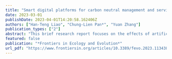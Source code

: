 ```yaml
---
title: "Smart digital platforms for carbon neutral management and services: Business models based on ITU standards for green digital transformation"
date: 2023-03-01
publishDate: 2023-04-01T14:20:58.162406Z
authors: ["Han-Teng Liao", "Chung-Lien Pan*", "Yuan Zhang"]
publication_types: ["2"]
abstract: "This brief research report focuses on the effects of artificial intelligence (AI) on the environment, by analyzing the latest documents issued by major standard organizations such as the International Telecommunication Union (ITU) and the Internet Society of China (ISC). By outlining the latest developments into a platform canvas for carbon neutrality management and services, this report identifies the potential of “AI of the environment” (i.e., the material composition and environmental impact of AI itself) and “AI for the environment” (i.e., the purposeful use of smart applications to benefit the environment). The role of AI is contextualized in the digital platform design for the provision of services on carbon emission data, which serves as the material foundation for smart services facing both the producers and the consumers of such information. Contributing to the design of business models that enable open innovations, this report discusses the emission impact reduction mechanisms that can optimize, substitute, induce, manage, and facilitate processes and services, indicating the potential of AI-enabled smart services such as forecasting, planning, and recommendation systems. Despite the limited disciplinary considerations and detailed discussions on specific AI technologies, this report provides a simple, practical, and flexible technology roadmap that can be used as a guide for researchers and practitioners to refine their operations and designs and to follow best practices. This report succinctly visualizes key elements of digital platforms of/for GHG emission reduction and their enabling mechanisms, serving as an AI technology roadmap for future research and innovation in the field."
featured: false
publication: "*Frontiers in Ecology and Evolution*"
url_pdf: "https://www.frontiersin.org/articles/10.3389/fevo.2023.1134381"
---
```


